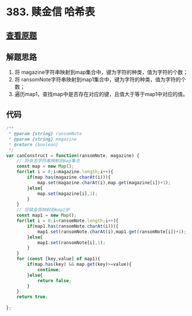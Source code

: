 # 383. 赎金信 哈希表

## [查看原题](https://leetcode-cn.com/problems/ransom-note/)

## 解题思路

1. 将 magazine字符串映射到map集合中，键为字符的种类，值为字符的个数；
2. 将 ransomNote字符串映射到map1集合中，键为字符的种类，值为字符的个数；
3. 遍历map1，查找map中是否存在对应的键，且值大于等于map1中对应的值。

## 代码

```javascript
/**
 * @param {string} ransomNote
 * @param {string} magazine
 * @return {boolean}
 */
var canConstruct = function(ransomNote, magazine) {
	// 将杂志字符串映射到map集合
	const map = new Map();
	for(let i = 0;i<magazine.length;i++){
		if(map.has(magazine.charAt(i))){
			map.set(magazine.charAt(i),map.get(magazine[i])+1);
		}else{
			map.set(magazine[i],1);
		}
	}
	// 将赎金信映射到map1中
	const map1 = new Map();
	for(let i = 0;i<ransomNote.length;i++){
		if(map1.has(ransomNote.charAt(i))){
			map1.set(ransomNote.charAt(i),map1.get(ransomNote[i])+1);
		}else{
			map1.set(ransomNote[i],1);
		}
	}
	for (const [key,value] of map1){
		if(map.has(key) && map.get(key)>=value){
			continue;
		}else{
			return false;
		}
	}
	return true;
	
};

```